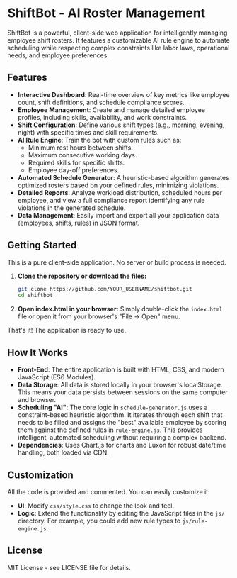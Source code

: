 # ShiftBot - AI Roster Management

ShiftBot is a powerful, client-side web application for intelligently managing employee shift rosters. It features a customizable AI rule engine to automate scheduling while respecting complex constraints like labor laws, operational needs, and employee preferences.

## Features

- **Interactive Dashboard**: Real-time overview of key metrics like employee count, shift definitions, and schedule compliance scores.
- **Employee Management**: Create and manage detailed employee profiles, including skills, availability, and work constraints.
- **Shift Configuration**: Define various shift types (e.g., morning, evening, night) with specific times and skill requirements.
- **AI Rule Engine**: Train the bot with custom rules such as:
  - Minimum rest hours between shifts.
  - Maximum consecutive working days.
  - Required skills for specific shifts.
  - Employee day-off preferences.
- **Automated Schedule Generator**: A heuristic-based algorithm generates optimized rosters based on your defined rules, minimizing violations.
- **Detailed Reports**: Analyze workload distribution, scheduled hours per employee, and view a full compliance report identifying any rule violations in the generated schedule.
- **Data Management**: Easily import and export all your application data (employees, shifts, rules) in JSON format.

## Getting Started

This is a pure client-side application. No server or build process is needed.

1. **Clone the repository or download the files:**
   ```bash
   git clone https://github.com/YOUR_USERNAME/shiftbot.git
   cd shiftbot
   ```

2. **Open index.html in your browser:**
   Simply double-click the `index.html` file or open it from your browser's "File -> Open" menu.

That's it! The application is ready to use.

## How It Works

- **Front-End**: The entire application is built with HTML, CSS, and modern JavaScript (ES6 Modules).
- **Data Storage**: All data is stored locally in your browser's localStorage. This means your data persists between sessions on the same computer and browser.
- **Scheduling "AI"**: The core logic in `schedule-generator.js` uses a constraint-based heuristic algorithm. It iterates through each shift that needs to be filled and assigns the "best" available employee by scoring them against the defined rules in `rule-engine.js`. This provides intelligent, automated scheduling without requiring a complex backend.
- **Dependencies**: Uses Chart.js for charts and Luxon for robust date/time handling, both loaded via CDN.

## Customization

All the code is provided and commented. You can easily customize it:

- **UI**: Modify `css/style.css` to change the look and feel.
- **Logic**: Extend the functionality by editing the JavaScript files in the `js/` directory. For example, you could add new rule types to `js/rule-engine.js`.

## License

MIT License - see LICENSE file for details.
